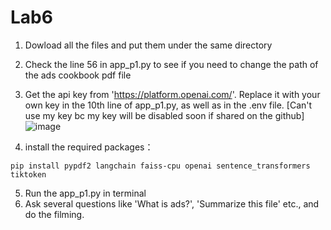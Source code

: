 # Lab6
1. Dowload all the files and put them under the same directory
2. Check the line 56 in app_p1.py to see if you need to change the path of the ads cookbook pdf file
3. Get the api key from 'https://platform.openai.com/'. Replace it with your own key in the 10th line of app_p1.py, as well as in the .env file. [Can't use my key bc my key will be disabled soon if shared on the github]
![image](https://github.com/wendyzhai916/Lab6/assets/43928736/55dea9d3-4dbd-42cc-9f7a-7842747f2ec7)

4. install the required packages：
```
pip install pypdf2 langchain faiss-cpu openai sentence_transformers tiktoken
```
5. Run the app_p1.py in terminal
6. Ask several questions like 'What is ads?', 'Summarize this file' etc., and do the filming.
